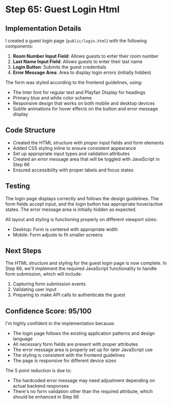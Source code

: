 # Step 65: Guest Login Html

## Implementation Details

I created a guest login page (`public/login.html`) with the following components:

1. **Room Number Input Field**: Allows guests to enter their room number
2. **Last Name Input Field**: Allows guests to enter their last name
3. **Login Button**: Submits the guest credentials
4. **Error Message Area**: Area to display login errors (initially hidden)

The form was styled according to the frontend guidelines, using:
- The Inter font for regular text and Playfair Display for headings
- Primary blue and white color scheme
- Responsive design that works on both mobile and desktop devices
- Subtle animations for hover effects on the button and error message display

## Code Structure

- Created the HTML structure with proper input fields and form elements
- Added CSS styling inline to ensure consistent appearance 
- Set up appropriate input types and validation attributes
- Created an error message area that will be toggled with JavaScript in Step 66
- Ensured accessibility with proper labels and focus states

## Testing

The login page displays correctly and follows the design guidelines. The form fields accept input, and the login button has appropriate hover/active states. The error message area is initially hidden as expected.

All layout and styling is functioning properly on different viewport sizes:
- Desktop: Form is centered with appropriate width
- Mobile: Form adjusts to fit smaller screens

## Next Steps

The HTML structure and styling for the guest login page is now complete. In Step 66, we'll implement the required JavaScript functionality to handle form submission, which will include:
1. Capturing form submission events
2. Validating user input
3. Preparing to make API calls to authenticate the guest

## Confidence Score: 95/100

I'm highly confident in the implementation because:
- The login page follows the existing application patterns and design language
- All necessary form fields are present with proper attributes
- The error message area is properly set up for later JavaScript use
- The styling is consistent with the frontend guidelines
- The page is responsive for different device sizes

The 5 point reduction is due to:
- The hardcoded error message may need adjustment depending on actual backend responses
- There's no form validation other than the required attribute, which should be enhanced in Step 66 